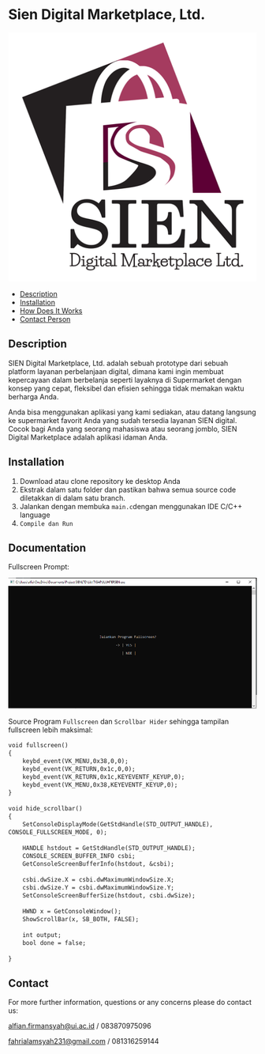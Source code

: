 # Sien Digital Marketplace, Ltd.

<p align="center"><img src="https://raw.githubusercontent.com/bloodberrys/SienDigitalMarketplace/master/Logo_DigitalMarketplace.png"></p>

* [Description](#description)
* [Installation](#installation)
* [How Does It Works](#documentation)
* [Contact Person](#contact)

## Description
SIEN Digital Marketplace, Ltd. adalah sebuah prototype dari sebuah platform layanan perbelanjaan digital, dimana kami ingin membuat kepercayaan dalam berbelanja seperti layaknya di Supermarket dengan konsep yang cepat, fleksibel dan efisien sehingga tidak memakan waktu berharga Anda. 

Anda bisa menggunakan aplikasi yang kami sediakan, atau datang langsung ke supermarket favorit Anda yang sudah tersedia layanan SIEN digital. Cocok bagi Anda yang seorang mahasiswa atau seorang jomblo, SIEN Digital Marketplace adalah aplikasi idaman Anda.

## Installation
1. Download atau clone repository ke desktop Anda
2. Ekstrak dalam satu folder dan pastikan bahwa semua source code diletakkan di dalam satu branch.
3. Jalankan dengan membuka `main.c`dengan menggunakan IDE C/C++ language
4. `Compile dan Run` 


## Documentation
Fullscreen Prompt:
<p align="center"><img src="https://github.com/bloodberrys/SienDigitalMarketplace/blob/master/Documentation/Fullscreen.PNG"></p>

Source Program `Fullscreen` dan `Scrollbar Hider` sehingga tampilan fullscreen lebih maksimal:
```
void fullscreen()
{
	keybd_event(VK_MENU,0x38,0,0);
	keybd_event(VK_RETURN,0x1c,0,0);
	keybd_event(VK_RETURN,0x1c,KEYEVENTF_KEYUP,0);
	keybd_event(VK_MENU,0x38,KEYEVENTF_KEYUP,0);
}

void hide_scrollbar()
{
    SetConsoleDisplayMode(GetStdHandle(STD_OUTPUT_HANDLE), CONSOLE_FULLSCREEN_MODE, 0);

    HANDLE hstdout = GetStdHandle(STD_OUTPUT_HANDLE);
    CONSOLE_SCREEN_BUFFER_INFO csbi;
    GetConsoleScreenBufferInfo(hstdout, &csbi);

    csbi.dwSize.X = csbi.dwMaximumWindowSize.X;
    csbi.dwSize.Y = csbi.dwMaximumWindowSize.Y;
    SetConsoleScreenBufferSize(hstdout, csbi.dwSize);

    HWND x = GetConsoleWindow();
    ShowScrollBar(x, SB_BOTH, FALSE);

    int output;
    bool done = false;
	
}
```



## Contact
For more further information, questions or any concerns please do contact us:

alfian.firmansyah@ui.ac.id / 083870975096

fahrialamsyah231@gmail.com / 081316259144





